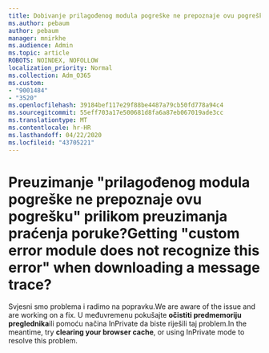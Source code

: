 ```yaml
---
title: Dobivanje prilagođenog modula pogreške ne prepoznaje ovu pogrešku prilikom preuzimanja praćenja poruke?
ms.author: pebaum
author: pebaum
manager: mnirkhe
ms.audience: Admin
ms.topic: article
ROBOTS: NOINDEX, NOFOLLOW
localization_priority: Normal
ms.collection: Adm_O365
ms.custom:
- "9001484"
- "3520"
ms.openlocfilehash: 39184bef117e29f88be4487a79cb50fd778a94c4
ms.sourcegitcommit: 55eff703a17e500681d8fa6a87eb067019ade3cc
ms.translationtype: MT
ms.contentlocale: hr-HR
ms.lasthandoff: 04/22/2020
ms.locfileid: "43705221"
---
```

# <a name="getting-custom-error-module-does-not-recognize-this-error-when-downloading-a-message-trace"></a><span data-ttu-id="ca969-102">Preuzimanje "prilagođenog modula pogreške ne prepoznaje ovu pogrešku" prilikom preuzimanja praćenja poruke?</span><span class="sxs-lookup"><span data-stu-id="ca969-102">Getting "custom error module does not recognize this error" when downloading a message trace?</span></span>

<span data-ttu-id="ca969-103">Svjesni smo problema i radimo na popravku.</span><span class="sxs-lookup"><span data-stu-id="ca969-103">We are aware of the issue and are working on a fix.</span></span>  <span data-ttu-id="ca969-104">U međuvremenu pokušajte **očistiti predmemoriju preglednika**ili pomoću načina InPrivate da biste riješili taj problem.</span><span class="sxs-lookup"><span data-stu-id="ca969-104">In the meantime, try **clearing your browser cache**, or using InPrivate mode to resolve this problem.</span></span>